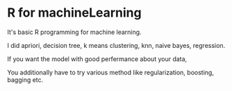 # R for machineLearning

It's basic R programming for machine learning.


I did apriori, decision tree, k means clustering, knn, naive bayes, regression.


If you want the model with good perfermance about your data,


You additionally have to try various method like regularization, boosting, bagging etc.
